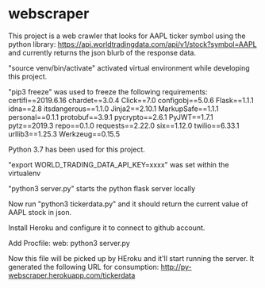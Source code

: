 # webscraper
This project is a web crawler that looks for AAPL ticker symbol using the python library: https://api.worldtradingdata.com/api/v1/stock?symbol=AAPL and currently returns the json blurb of the response data.



"source venv/bin/activate" activated virtual environment while developing this project. 

"pip3 freeze" was used to freeze the following requirements:
certifi==2019.6.16
chardet==3.0.4
Click==7.0
configobj==5.0.6
Flask==1.1.1
idna==2.8
itsdangerous==1.1.0
Jinja2==2.10.1
MarkupSafe==1.1.1
personal==0.1.1
protobuf==3.9.1
pycrypto==2.6.1
PyJWT==1.7.1
pytz==2019.3
repo==0.1.0
requests==2.22.0
six==1.12.0
twilio==6.33.1
urllib3==1.25.3
Werkzeug==0.15.5

Python 3.7 has been used for this project.

"export WORLD_TRADING_DATA_API_KEY=xxxx" was set within the virtualenv

"python3 server.py" starts the python flask server locally

Now run "python3 tickerdata.py" and it should return the current value of AAPL stock in json.

Install Heroku and configure it to connect to github account. 

Add Procfile: web: python3 server.py

Now this file will be picked up by HEroku and it'll start running the server. 
It generated the following URL for consumption: http://py-webscraper.herokuapp.com/tickerdata
